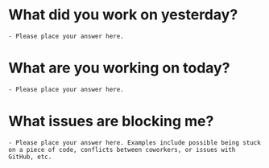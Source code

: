 # What did you work on yesterday?

    - Please place your answer here.
# What are you working on today?

    - Please place your answer here.
# What issues are blocking me?

    - Please place your answer here. Examples include possible being stuck on a piece of code, conflicts between coworkers, or issues with GitHub, etc.
